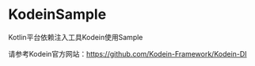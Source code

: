 # KodeinSample

Kotlin平台依赖注入工具Kodein使用Sample

请参考Kodein官方网站：https://github.com/Kodein-Framework/Kodein-DI
